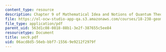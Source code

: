 ```yaml
---
content_type: resource
description: Chapter 9 of Mathematical Idea and Notions of Quantum Theory
file: https://ol-ocw-studio-app-qa.s3.amazonaws.com/courses/18-238-geometry-and-quantum-field-theory-fall-2002/06acd8d556ebbbf715569e9212f2979f_sec9.pdf
file_type: application/pdf
parent_uid: 563d1c08-0818-88b1-3e2f-387655c5ee84
resourcetype: Document
title: sec9.pdf
uid: 06acd8d5-56eb-bbf7-1556-9e9212f2979f
---
```

